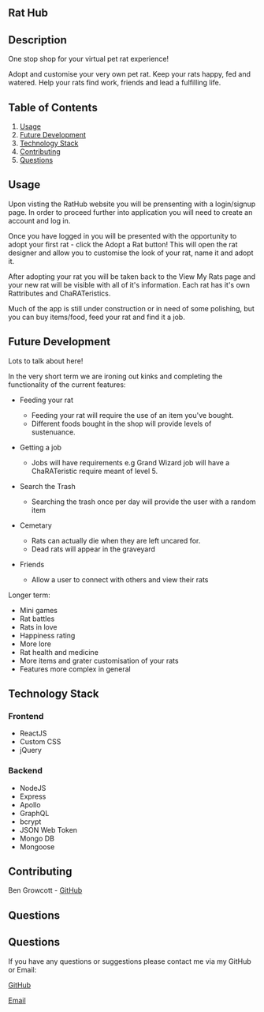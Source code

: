 ## Rat Hub

## Description

One stop shop for your virtual pet rat experience! 

Adopt and customise your very own pet rat. Keep your rats happy, fed and watered. Help your rats find work, friends and lead a fulfilling life.

## Table of Contents

1. [Usage](#usage)
2. [Future Development](#future-development)
3. [Technology Stack](#technology-stack)
4. [Contributing](#contributing)
5. [Questions](#questions)

## Usage

Upon visting the RatHub website you will be prensenting with a login/signup page. In order to proceed further into application you will need to create an account and log in. 

Once you have logged in you will be presented with the opportunity to adopt your first rat - click the Adopt a Rat button! This will open the rat designer and allow you to customise the look of your rat, name it and adopt it.

After adopting your rat you will be taken back to the View My Rats page and your new rat will be visible with all of it's information. Each rat has it's own Rattributes and ChaRATeristics.

Much of the app is still under construction or in need of some polishing, but you can buy items/food, feed your rat and find it a job. 

## Future Development

Lots to talk about here!

In the very short term we are ironing out kinks and completing the functionality of the current features:

- Feeding your rat
  - Feeding your rat will require the use of an item you've bought.
  - Different foods bought in the shop will provide levels of sustenuance.

- Getting a job
  - Jobs will have requirements e.g Grand Wizard job will have a ChaRATeristic require meant of level 5.
 
- Search the Trash
  - Searching the trash once per day will provide the user with a random item

- Cemetary 
  - Rats can actually die when they are left uncared for.
  - Dead rats will appear in the graveyard

- Friends
  - Allow a user to connect with others and view their rats

Longer term:

  - Mini games
  - Rat battles
  - Rats in love
  - Happiness rating
  - More lore
  - Rat health and medicine
  - More items and grater customisation of your rats
  - Features more complex in general

## Technology Stack

### Frontend

- ReactJS
- Custom CSS
- jQuery

### Backend

- NodeJS
- Express
- Apollo
- GraphQL
- bcrypt
- JSON Web Token
- Mongo DB
- Mongoose

## Contributing

Ben Growcott - [GitHub](https://github.com/BGrowcott)

## Questions


## Questions

If you have any questions or suggestions please contact me via my GitHub or Email:

[GitHub](https://github.com/BGrowcott)

[Email](mailto:bg.coding101@gmail.com)
  


